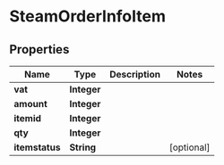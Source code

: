 

# SteamOrderInfoItem


## Properties

| Name | Type | Description | Notes |
|------------ | ------------- | ------------- | -------------|
|**vat** | **Integer** |  |  |
|**amount** | **Integer** |  |  |
|**itemid** | **Integer** |  |  |
|**qty** | **Integer** |  |  |
|**itemstatus** | **String** |  |  [optional] |



